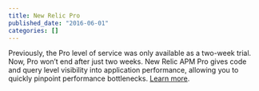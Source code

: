 ```yaml
---
title: New Relic Pro
published_date: "2016-06-01"
categories: []
---
```

Previously, the Pro level of service was only available as a two-week trial. Now, Pro won’t end after just two weeks. New Relic APM Pro gives code and query level visibility into application performance, allowing you to quickly pinpoint performance bottlenecks. [Learn more](https://pantheon.io/blog/pantheon-launches-new-relic-apm-pro-free-all-sites).
